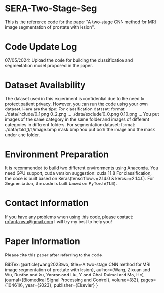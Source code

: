 # SERA-Two-Stage-Seg
This is the reference code for the paper "A two-stage CNN method for MRI image segmentation of prostate with lesion".

# Code Update Log
07/05/2024: Upload the code for building the classification and segmentation model proposed in the paper.

# Dataset Availability
The dataset used in this experiment is confidential due to the need to protect patient privacy.
However, you can run the code using your own dataset. Here are the tips: 
For classification dataset: format: ./data/include/0_1.png 0_2.png ... ./data/exclude/0_0.png 0_10.png ...
You put images of the same category in the same folder and images of different categories in different folders.
For segmentation dataset: format: ./data/fold_1/1/image.bmp mask.bmp
You put both the image and the mask under one folder.

# Environment Preparation
It is recommended to build two different environments using Anaconda.
You need GPU support, cuda version suggestion: cuda 11.8
For classification, the code is built based on Keras(tensorflow~=2.14.0 & keras~=2.14.0).
For Segmentation, the code is built based on PyTorch(11.8).

# Contact Information
If you have any problems when using this code, please contact: rofanfanwu@gmail.com
I will try my best to help you!

# Paper Information
Please cite this paper after referring to the code.

BibTex:
@article{wang2023two,
  title={A two-stage CNN method for MRI image segmentation of prostate with lesion},
  author={Wang, Zixuan and Wu, Ruofan and Xu, Yanran and Liu, Yi and Chai, Ruimei and Ma, He},
  journal={Biomedical Signal Processing and Control},
  volume={82},
  pages={104610},
  year={2023},
  publisher={Elsevier}
}
